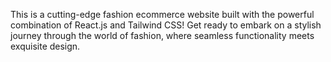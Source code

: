 This is a cutting-edge fashion ecommerce website built with the powerful combination of React.js and Tailwind CSS! Get ready to embark on a stylish journey through the world of fashion, where seamless functionality meets exquisite design.
